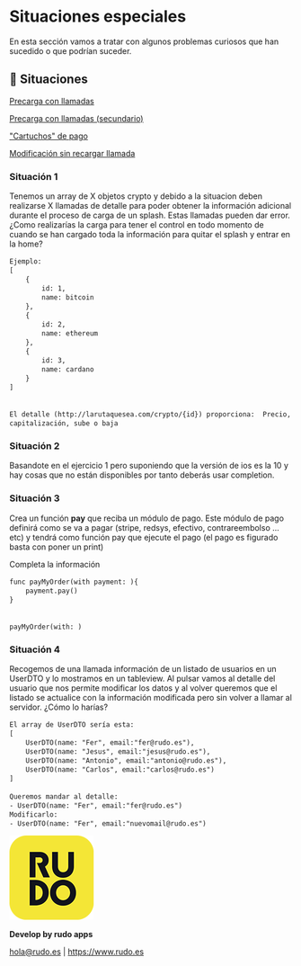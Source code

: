 # Situaciones especiales
En esta sección vamos a tratar con algunos problemas curiosos que han sucedido o que podrían suceder.

## 📝 Situaciones
[Precarga con llamadas](#Situacion-1)

[Precarga con llamadas (secundario)](#Situacion-2)

["Cartuchos" de pago](#Situacion-3)

[Modificación sin recargar llamada](#Situacion-4)

### Situación 1
Tenemos un array de X objetos crypto y debido a la situacion deben realizarse X llamadas de detalle para poder obtener la información adicional durante el proceso de carga de un splash. Estas llamadas pueden dar error. ¿Como realizarías la carga para tener el control en todo momento de cuando se han cargado toda la información para quitar el splash y entrar en la home?

```
Ejemplo:
[
	{
		id: 1,
		name: bitcoin
	},
	{
		id: 2,
		name: ethereum
	},
	{
		id: 3,
		name: cardano
	}
]


El detalle (http://larutaquesea.com/crypto/{id}) proporciona:  Precio, capitalización, sube o baja
```

### Situación 2
Basandote en el ejercicio 1 pero suponiendo que la versión de ios es la 10 y hay cosas que no están disponibles por tanto deberás usar completion.

### Situación 3
Crea un función **pay** que reciba un módulo de pago. Este módulo de pago definirá como se va a pagar (stripe, redsys, efectivo, contrareembolso ... etc) y tendrá como función pay que ejecute el pago (el pago es figurado basta con poner un print)

Completa la información
```
func payMyOrder(with payment: ){
	payment.pay()
}


payMyOrder(with: )
```

### Situación 4
Recogemos de una llamada información de un listado de usuarios en un UserDTO y lo mostramos en un tableview. Al pulsar vamos al detalle del usuario que nos permite modificar los datos y al volver queremos que el listado se actualice con la información modificada pero sin volver a llamar al servidor. ¿Cómo lo harías?
```
El array de UserDTO sería esta:
[
	UserDTO(name: "Fer", email:"fer@rudo.es"),
	UserDTO(name: "Jesus", email:"jesus@rudo.es"),
	UserDTO(name: "Antonio", email:"antonio@rudo.es"),
	UserDTO(name: "Carlos", email:"carlos@rudo.es")
]

Queremos mandar al detalle:
- UserDTO(name: "Fer", email:"fer@rudo.es") 
Modificarlo: 
- UserDTO(name: "Fer", email:"nuevomail@rudo.es")
```

![Rudo](../README/rudo.png)

**Develop by rudo apps**

hola@rudo.es | https://www.rudo.es
